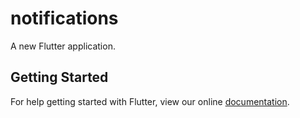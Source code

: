 # notifications

A new Flutter application.

## Getting Started

For help getting started with Flutter, view our online
[documentation](https://flutter.io/).
